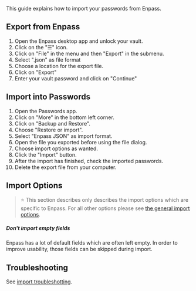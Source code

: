 This guide explains how to import your passwords from Enpass.

## Export from Enpass
1. Open the Enpass desktop app and unlock your vault.
2. Click on the "☰" icon.
3. Click on "File" in the menu and then "Export" in the submenu.
4. Select ".json" as file format
5. Choose a location for the export file.
6. Click on "Export"
7. Enter your vault password and click on "Continue"

## Import into Passwords
1. Open the Passwords app.
2. Click on "More" in the bottom left corner.
3. Click on "Backup and Restore".
4. Choose "Restore or import".
5. Select "Enpass JSON" as import format.
6. Open the file you exported before using the file dialog.
7. Choose import options as wanted.
8. Click the "Import" button.
9. After the import has finished, check the imported passwords.
10. Delete the export file from your computer.


## Import Options

> :star: This section describes only describes the import options which are specific to Enpass.
> For all other options please see [the general import options](../Import#Import-Options).

##### Don't import empty fields
Enpass has a lot of default fields which are often left empty.
In order to improve usability, those fields can be skipped during import.


## Troubleshooting
See [import troubleshotting](../Import#Troubleshooting).
